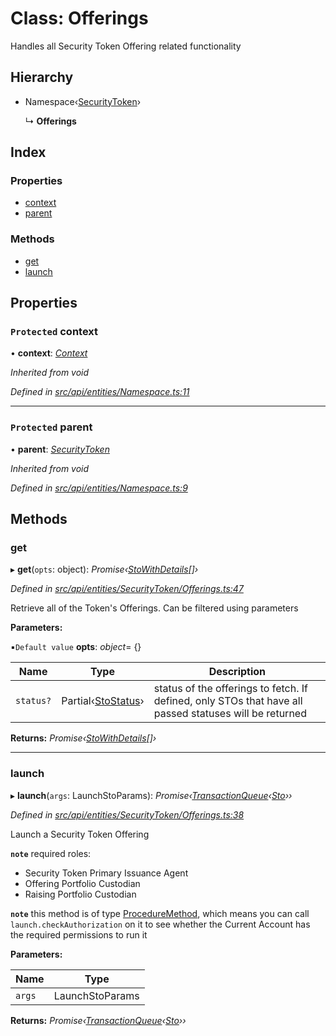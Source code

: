 # Class: Offerings

Handles all Security Token Offering related functionality

## Hierarchy

* Namespace‹[SecurityToken](securitytoken.md)›

  ↳ **Offerings**

## Index

### Properties

* [context](offerings.md#protected-context)
* [parent](offerings.md#protected-parent)

### Methods

* [get](offerings.md#get)
* [launch](offerings.md#launch)

## Properties

### `Protected` context

• **context**: *[Context](context.md)*

*Inherited from void*

*Defined in [src/api/entities/Namespace.ts:11](https://github.com/PolymathNetwork/polymesh-sdk/blob/23062de4/src/api/entities/Namespace.ts#L11)*

___

### `Protected` parent

• **parent**: *[SecurityToken](securitytoken.md)*

*Inherited from void*

*Defined in [src/api/entities/Namespace.ts:9](https://github.com/PolymathNetwork/polymesh-sdk/blob/23062de4/src/api/entities/Namespace.ts#L9)*

## Methods

###  get

▸ **get**(`opts`: object): *Promise‹[StoWithDetails](../interfaces/stowithdetails.md)[]›*

*Defined in [src/api/entities/SecurityToken/Offerings.ts:47](https://github.com/PolymathNetwork/polymesh-sdk/blob/23062de4/src/api/entities/SecurityToken/Offerings.ts#L47)*

Retrieve all of the Token's Offerings. Can be filtered using parameters

**Parameters:**

▪`Default value`  **opts**: *object*= {}

Name | Type | Description |
------ | ------ | ------ |
`status?` | Partial‹[StoStatus](../interfaces/stostatus.md)› | status of the offerings to fetch. If defined, only STOs that have all passed statuses will be returned  |

**Returns:** *Promise‹[StoWithDetails](../interfaces/stowithdetails.md)[]›*

___

###  launch

▸ **launch**(`args`: LaunchStoParams): *Promise‹[TransactionQueue](transactionqueue.md)‹[Sto](sto.md)››*

*Defined in [src/api/entities/SecurityToken/Offerings.ts:38](https://github.com/PolymathNetwork/polymesh-sdk/blob/23062de4/src/api/entities/SecurityToken/Offerings.ts#L38)*

Launch a Security Token Offering

**`note`** required roles:
  - Security Token Primary Issuance Agent
  - Offering Portfolio Custodian
  - Raising Portfolio Custodian

**`note`** this method is of type [ProcedureMethod](../interfaces/proceduremethod.md), which means you can call `launch.checkAuthorization`
  on it to see whether the Current Account has the required permissions to run it

**Parameters:**

Name | Type |
------ | ------ |
`args` | LaunchStoParams |

**Returns:** *Promise‹[TransactionQueue](transactionqueue.md)‹[Sto](sto.md)››*
